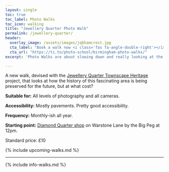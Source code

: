 ```yaml
---
layout: single
toc: true
toc_label: Photo Walks
toc_icon: walking
title: "Jewellery Quarter Photo Walk"
permalink: /jewellery-quarter/
header:
  overlay_image: /assets/images/jqbhamcrest.jpg
  cta_label: "Book a walk now <i class='fas fa-angle-double-right'></i>"
  cta_url: "https://ti.to/photo-school/birmingham-photo-walks/"
excerpt: 'Photo Walks are about slowing down and really looking at the details of the city while learning from being in a group.'

---
```


A new walk, devised with the [Jewellery Quarter Townscape Heritage](https://jewelleryquarter.net/townscape-heritage/) project, that looks at how the history of this fascinating area is being preserved for the future, but at what cost?

**Suitable for:** All levels of photography and all cameras.

**Accessibility:** Mostly pavements. Pretty good accessibility.

**Frequency:** Monthly-ish all year.

**Starting point:** [Diamond Quarter shop](https://goo.gl/maps/hpGkjxHx6a42) on Warstone Lane by the Big Peg at 12pm.

Standard price: £10
 

{% include upcoming-walks.md %}

***

{% include info-walks.md %}
